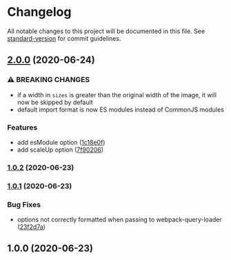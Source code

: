 # Changelog

All notable changes to this project will be documented in this file. See [standard-version](https://github.com/conventional-changelog/standard-version) for commit guidelines.

## [2.0.0](https://github.com/CoolCyberBrain/webpack-image-srcset-loader/compare/v1.0.2...v2.0.0) (2020-06-24)


### ⚠ BREAKING CHANGES

* if a width in `sizes` is greater than the original width of the image, it will now
be skipped by default
* default import format is now ES modules instead of CommonJS modules

### Features

* add esModule option ([1c18e0f](https://github.com/CoolCyberBrain/webpack-image-srcset-loader/commit/1c18e0f18bcfa33b58025c092720c02e36fa26d2))
* add scaleUp option ([7f90206](https://github.com/CoolCyberBrain/webpack-image-srcset-loader/commit/7f90206a743f0b3436b223d77d6422fd7ac26161))

### [1.0.2](https://github.com/CoolCyberBrain/webpack-image-srcset-loader/compare/v1.0.1...v1.0.2) (2020-06-23)

### [1.0.1](https://github.com/CoolCyberBrain/webpack-image-srcset-loader/compare/v1.0.0...v1.0.1) (2020-06-23)


### Bug Fixes

* options not correctly formatted when passing to webpack-query-loader ([23f2d7a](https://github.com/CoolCyberBrain/webpack-image-srcset-loader/commit/23f2d7ad974a09d521f6abdaeb1c171cad07fad8))

## 1.0.0 (2020-06-23)
